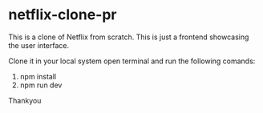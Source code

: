 # netflix-clone-pr
This is a clone of Netflix from scratch. This is just a frontend showcasing the user interface.

Clone it in your local system
open terminal and run the following comands:
1. npm install
2. npm run dev

Thankyou
